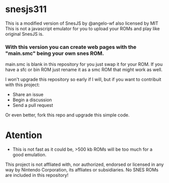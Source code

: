 # snesjs311

This is a modified version of SnesJS by @angelo-wf also licensed by MIT
This is not a javascript emulator for you to upload your ROMs and play like original SnesJS is.

### With this version you can create web pages with the "main.smc" being your own snes ROM.

main.smc is blank in this repository for you just swap it for your ROM.
If you have a sfc or bin ROM just rename it as a smc ROM that might work as well.

I won't upgrade this repository so early if I will, but if you want to contribuit with this project:
- Share an issue
- Begin a discussion
- Send a pull request

Or even better, fork this repo and upgrade this simple code.

# Atention

- This is not fast as it could be, >500 kb ROMs will be too much for a good emulation.

This project is not affliated with, nor authorized, endorsed or licensed in any way by Nintendo Corporation, 
its affliates or subsidiaries. No SNES ROMs are included in this repository!
